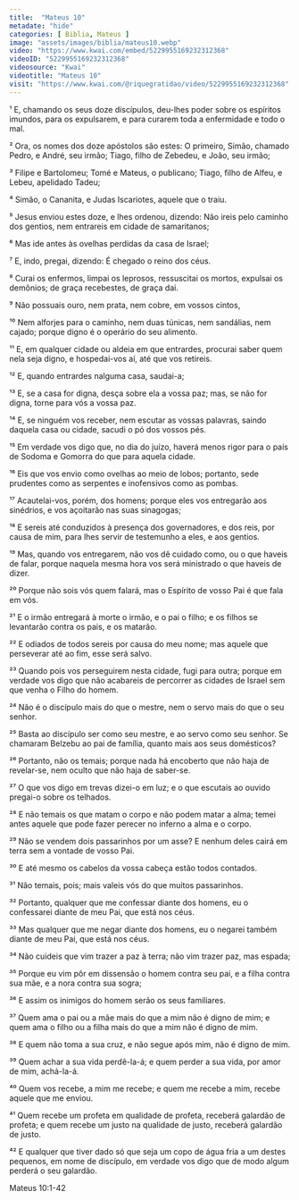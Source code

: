 ```yaml
---
title:  "Mateus 10"
metadate: "hide"
categories: [ Biblia, Mateus ]
image: "assets/images/biblia/mateus10.webp"
video: "https://www.kwai.com/embed/5229955169232312368"
videoID: "5229955169232312368"
videosource: "Kwai"
videotitle: "Mateus 10"
visit: "https://www.kwai.com/@riquegratidao/video/5229955169232312368"
---
```


¹ E, chamando os seus doze discípulos, deu-lhes poder sobre os espíritos imundos, para os expulsarem, e para curarem toda a enfermidade e todo o mal.

² Ora, os nomes dos doze apóstolos são estes: O primeiro, Simão, chamado Pedro, e André, seu irmão; Tiago, filho de Zebedeu, e João, seu irmão;

³ Filipe e Bartolomeu; Tomé e Mateus, o publicano; Tiago, filho de Alfeu, e Lebeu, apelidado Tadeu;

⁴ Simão, o Cananita, e Judas Iscariotes, aquele que o traiu.

⁵ Jesus enviou estes doze, e lhes ordenou, dizendo: Não ireis pelo caminho dos gentios, nem entrareis em cidade de samaritanos;

⁶ Mas ide antes às ovelhas perdidas da casa de Israel;

⁷ E, indo, pregai, dizendo: É chegado o reino dos céus.

⁸ Curai os enfermos, limpai os leprosos, ressuscitai os mortos, expulsai os demônios; de graça recebestes, de graça dai.

⁹ Não possuais ouro, nem prata, nem cobre, em vossos cintos,

¹⁰ Nem alforjes para o caminho, nem duas túnicas, nem sandálias, nem cajado; porque digno é o operário do seu alimento.

¹¹ E, em qualquer cidade ou aldeia em que entrardes, procurai saber quem nela seja digno, e hospedai-vos aí, até que vos retireis.

¹² E, quando entrardes nalguma casa, saudai-a;

¹³ E, se a casa for digna, desça sobre ela a vossa paz; mas, se não for digna, torne para vós a vossa paz.

¹⁴ E, se ninguém vos receber, nem escutar as vossas palavras, saindo daquela casa ou cidade, sacudi o pó dos vossos pés.

¹⁵ Em verdade vos digo que, no dia do juízo, haverá menos rigor para o país de Sodoma e Gomorra do que para aquela cidade.

¹⁶ Eis que vos envio como ovelhas ao meio de lobos; portanto, sede prudentes como as serpentes e inofensivos como as pombas.

¹⁷ Acautelai-vos, porém, dos homens; porque eles vos entregarão aos sinédrios, e vos açoitarão nas suas sinagogas;

¹⁸ E sereis até conduzidos à presença dos governadores, e dos reis, por causa de mim, para lhes servir de testemunho a eles, e aos gentios.

¹⁹ Mas, quando vos entregarem, não vos dê cuidado como, ou o que haveis de falar, porque naquela mesma hora vos será ministrado o que haveis de dizer.

²⁰ Porque não sois vós quem falará, mas o Espírito de vosso Pai é que fala em vós.

²¹ E o irmão entregará à morte o irmão, e o pai o filho; e os filhos se levantarão contra os pais, e os matarão.

²² E odiados de todos sereis por causa do meu nome; mas aquele que perseverar até ao fim, esse será salvo.

²³ Quando pois vos perseguirem nesta cidade, fugi para outra; porque em verdade vos digo que não acabareis de percorrer as cidades de Israel sem que venha o Filho do homem.

²⁴ Não é o discípulo mais do que o mestre, nem o servo mais do que o seu senhor.

²⁵ Basta ao discípulo ser como seu mestre, e ao servo como seu senhor. Se chamaram Belzebu ao pai de família, quanto mais aos seus domésticos?

²⁶ Portanto, não os temais; porque nada há encoberto que não haja de revelar-se, nem oculto que não haja de saber-se.

²⁷ O que vos digo em trevas dizei-o em luz; e o que escutais ao ouvido pregai-o sobre os telhados.

²⁸ E não temais os que matam o corpo e não podem matar a alma; temei antes aquele que pode fazer perecer no inferno a alma e o corpo.

²⁹ Não se vendem dois passarinhos por um asse? E nenhum deles cairá em terra sem a vontade de vosso Pai.

³⁰ E até mesmo os cabelos da vossa cabeça estão todos contados.

³¹ Não temais, pois; mais valeis vós do que muitos passarinhos.

³² Portanto, qualquer que me confessar diante dos homens, eu o confessarei diante de meu Pai, que está nos céus.

³³ Mas qualquer que me negar diante dos homens, eu o negarei também diante de meu Pai, que está nos céus.

³⁴ Não cuideis que vim trazer a paz à terra; não vim trazer paz, mas espada;

³⁵ Porque eu vim pôr em dissensão o homem contra seu pai, e a filha contra sua mãe, e a nora contra sua sogra;

³⁶ E assim os inimigos do homem serão os seus familiares.

³⁷ Quem ama o pai ou a mãe mais do que a mim não é digno de mim; e quem ama o filho ou a filha mais do que a mim não é digno de mim.

³⁸ E quem não toma a sua cruz, e não segue após mim, não é digno de mim.

³⁹ Quem achar a sua vida perdê-la-á; e quem perder a sua vida, por amor de mim, achá-la-á.

⁴⁰ Quem vos recebe, a mim me recebe; e quem me recebe a mim, recebe aquele que me enviou.

⁴¹ Quem recebe um profeta em qualidade de profeta, receberá galardão de profeta; e quem recebe um justo na qualidade de justo, receberá galardão de justo.

⁴² E qualquer que tiver dado só que seja um copo de água fria a um destes pequenos, em nome de discípulo, em verdade vos digo que de modo algum perderá o seu galardão. 



Mateus 10:1-42